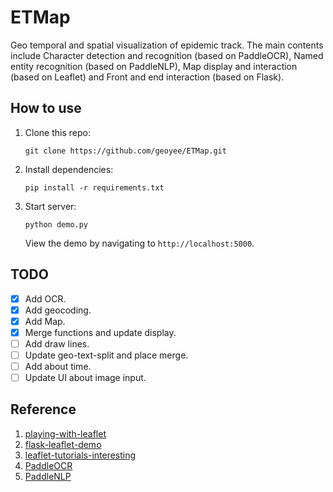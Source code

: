 # ETMap
Geo temporal and spatial visualization of epidemic track. The main contents include Character detection and recognition (based on PaddleOCR), Named entity recognition (based on PaddleNLP), Map display and interaction (based on Leaflet) and Front and end interaction (based on Flask).

## How to use

1. Clone this repo:

      ```shell
      git clone https://github.com/geoyee/ETMap.git
      ```

2.  Install dependencies:

      ```shell
      pip install -r requirements.txt
      ```

3. Start server:

      ```shell
      python demo.py
      ```

      View the demo by navigating to `http://localhost:5000`.

## TODO

- [x] Add OCR.
- [x] Add geocoding.
- [x] Add Map.
- [x] Merge functions and update display.
- [ ] Add draw lines.
- [ ] Update geo-text-split and place merge.
- [ ] Add about time.
- [ ] Update UI about image input.

## Reference

1. [playing-with-leaflet](https://github.com/geoyee/playing-with-leaflet)
2. [flask-leaflet-demo](https://github.com/adwhit/flask-leaflet-demo)
3. [leaflet-tutorials-interesting](https://github.com/twtrubiks/leaflet-tutorials-interesting)
4. [PaddleOCR](https://github.com/PaddlePaddle/PaddleOCR/blob/release/2.5/doc/doc_en/models_list_en.md)
5. [PaddleNLP](https://github.com/PaddlePaddle/PaddleNLP/blob/develop/docs/model_zoo/taskflow.md)
